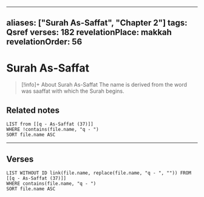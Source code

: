 
---
aliases: ["Surah As-Saffat", "Chapter 2"]
tags: Qsref
verses: 182
revelationPlace: makkah
revelationOrder: 56
---

# Surah As-Saffat

> [!info]+ About Surah As-Saffat
> The name is derived from the word was saaffat with which the Surah begins.

## Related notes
```dataview
LIST from [[q - As-Saffat (37)]]
WHERE !contains(file.name, "q - ")
SORT file.name ASC
```

---

## Verses
```dataview
LIST WITHOUT ID link(file.name, replace(file.name, "q - ", "")) FROM [[q - As-Saffat (37)]]
WHERE contains(file.name, "q - ")
SORT file.name ASC
```

